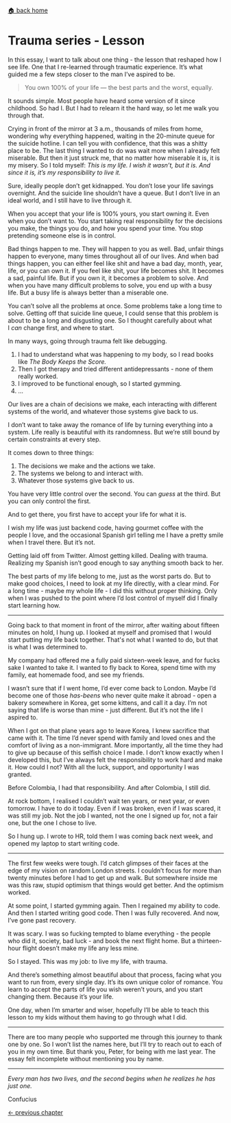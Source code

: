 [🏠 back home](/blog?home)

# **Trauma series - Lesson**

In this essay, I want to talk about one thing - the lesson that reshaped how I see life. One that I re-learned through traumatic experience. It’s what guided me a few steps closer to the man I’ve aspired to be.

> You own 100% of your life — the best parts and the worst, equally.

It sounds simple. Most people have heard some version of it since childhood. So had I. But I had to relearn it the hard way, so let me walk you through that.

Crying in front of the mirror at 3 a.m., thousands of miles from home, wondering why everything happened, waiting in the 20-minute queue for the suicide hotline. I can tell you with confidence, that this was a shitty place to be. The last thing I wanted to do was wait more when I already felt miserable. But then it just struck me, that no matter how miserable it is, it is my misery. So I told myself: _This is my life. I wish it wasn’t, but it is. And since it is, it’s my responsibility to live it._

Sure, ideally people don’t get kidnapped. You don’t lose your life savings overnight. And the suicide line shouldn’t have a queue. But I don’t live in an ideal world, and I still have to live through it.

When you accept that your life is 100% yours, you start owning it. Even when you don’t want to. You start taking real responsibility for the decisions you make, the things you do, and how you spend your time. You stop pretending someone else is in control.

Bad things happen to me. They will happen to you as well. Bad, unfair things happen to everyone, many times throughout all of our lives. And when bad things happen, you can either feel like shit and have a bad day, month, year, life, or you can own it. If you feel like shit, your life becomes shit. It becomes a sad, painful life. But if you own it, it becomes a problem to solve. And when you have many difficult problems to solve, you end up with a busy life. But a busy life is always better than a miserable one.

You can’t solve all the problems at once. Some problems take a long time to solve. Getting off that suicide line queue, I could sense that this problem is about to be a long and disgusting one. So I thought carefully about what I _can_ change first, and where to start.

In many ways, going through trauma felt like debugging.

1. I had to understand what was happening to my body, so I read books like _The Body Keeps the Score._
2. Then I got therapy and tried different antidepressants - none of them really worked.
3. I improved to be functional enough, so I started gymming.
4. ...

Our lives are a chain of decisions we make, each interacting with different systems of the world, and whatever those systems give back to us.

I don’t want to take away the romance of life by turning everything into a system. Life really is beautiful with its randomness. But we’re still bound by certain constraints at every step.

It comes down to three things:

1. The decisions we make and the actions we take.
2. The systems we belong to and interact with.
3. Whatever those systems give back to us.

You have very little control over the second. You can _guess_ at the third. But you can only control the first.

And to get there, you first have to accept your life for what it is.

I wish my life was just backend code, having gourmet coffee with the people I love, and the occasional Spanish girl telling me I have a pretty smile when I travel there. But it’s not.

Getting laid off from Twitter. Almost getting killed. Dealing with trauma. Realizing my Spanish isn’t good enough to say anything smooth back to her.

The best parts of my life belong to me, just as the worst parts do. But to make good choices, I need to look at my life directly, with a clear mind. For a long time - maybe my whole life - I did this without proper thinking. Only when I was pushed to the point where I’d lost control of myself did I finally start learning how.

---

Going back to that moment in front of the mirror, after waiting about fifteen minutes on hold, I hung up. I looked at myself and promised that I would start putting my life back together. That's not what I wanted to do, but that is what I was determined to.

My company had offered me a fully paid sixteen-week leave, and for fucks sake I wanted to take it. I wanted to fly back to Korea, spend time with my family, eat homemade food, and see my friends.

I wasn’t sure that if I went home, I’d ever come back to London. Maybe I’d become one of those _has-beens_ who never quite make it abroad - open a bakery somewhere in Korea, get some kittens, and call it a day. I’m not saying that life is worse than mine - just different. But it’s not the life I aspired to.

When I got on that plane years ago to leave Korea, I knew sacrifice that came with it. The time I’d never spend with family and loved ones and the comfort of living as a non-immigrant. More importantly, all the time they had to give up because of this selfish choice I made. I don’t know exactly when I developed this, but I’ve always felt the responsibility to work hard and make it. How could I not? With all the luck, support, and opportunity I was granted.

Before Colombia, I had that responsibility. And after Colombia, I still did.

At rock bottom, I realised I couldn’t wait ten years, or next year, or even tomorrow. I have to do it today. Even if I was broken, even if I was scared, it was still my job. Not the job I wanted, not the one I signed up for, not a fair one, but the one I chose to live.

So I hung up. I wrote to HR, told them I was coming back next week, and opened my laptop to start writing code.

---

The first few weeks were tough. I’d catch glimpses of their faces at the edge of my vision on random London streets. I couldn’t focus for more than twenty minutes before I had to get up and walk. But somewhere inside me was this raw, stupid optimism that things would get better. And the optimism worked.

At some point, I started gymming again. Then I regained my ability to code. And then I started writing good code. Then I was fully recovered. And now, I’ve gone past recovery.

It was scary. I was so fucking tempted to blame everything - the people who did it, society, bad luck - and book the next flight home. But a thirteen-hour flight doesn’t make my life any less mine.

So I stayed. This was my job: to live my life, with trauma.

And there’s something almost beautiful about that process, facing what you want to run from, every single day. It’s its own unique color of romance. You learn to accept the parts of life you wish weren’t yours, and you start changing them. Because it’s your life.

One day, when I’m smarter and wiser, hopefully I’ll be able to teach this lesson to my kids without them having to go through what I did.

---

There are too many people who supported me through this journey to thank one by one. So I won’t list the names here, but I’ll try to reach out to each of you in my own time. But thank you, Peter, for being with me last year. The essay felt incomplete without mentioning you by name.

---

*Every man has two lives, and the second begins when he realizes he has just one.*

Confucius


[<- previous chapter](/blog?post=trauma-wish)
